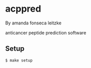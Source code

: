 # acppred

By amanda fonseca leitzke

anticancer peptide prediction software

## Setup

```
$ make setup
```
